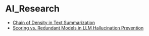 # AI_Research

- [Chain of Density in Text Summarization](https://github.com/CogniSysAI/AI_Research/blob/main/ChainofDensityinTextSummarization.md)
- [Scoring vs. Redundant Models in LLM Hallucination Prevention](https://github.com/CogniSysAI/AI_Research/blob/main/ScoringVsRedundantModelsInLLMHallucinationPrevention.md)
